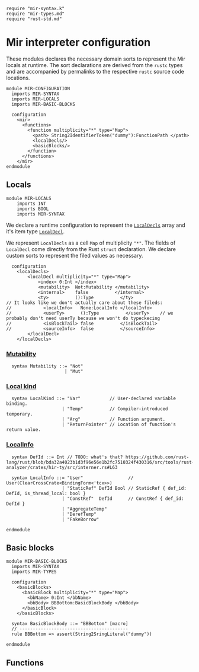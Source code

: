 ```k
require "mir-syntax.k"
require "mir-types.md"
require "rust-std.md"
```

Mir interpreter configuration
=============================

These modules declares the necessary domain sorts to represent the Mir locals at runtime. The sort declarations are derived from the `rustc` types and are accompanied by permalinks to the respective `rustc` source code locations.

```k
module MIR-CONFIGURATION
  imports MIR-SYNTAX
  imports MIR-LOCALS
  imports MIR-BASIC-BLOCKS

  configuration
    <mir>
      <functions>
        <function multiplicity="*" type="Map">
          <path> String2IdentifierToken("dummy"):FunctionPath </path>
          <localDecls/>
          <basicBlocks/>
        </function>
      </functions>
    </mir>
endmodule
```

Locals
------

```k
module MIR-LOCALS
    imports INT
    imports BOOL
    imports MIR-SYNTAX
```

We declare a runtime configuration to represent the [`LocalDecls`](https://github.com/rust-lang/rust/blob/bda32a4023b1d3f96e56e1b2fc7510324f430316/compiler/rustc_middle/src/mir/mod.rs#L72) array and it's item type [`LocalDecl`](https://github.com/rust-lang/rust/blob/bda32a4023b1d3f96e56e1b2fc7510324f430316/compiler/rustc_middle/src/mir/mod.rs#L756).

We represent `LocalDecls` as a cell `Map` of multiplicity `"*"`. The fields of `LocalDecl` come directly from the Rust `struct` declaration. We declare custom sorts to represent the filed values as necessary.

```k
  configuration
    <localDecls>
        <localDecl multiplicity="*" type="Map">
            <index> 0:Int </index>
            <mutability>  Not:Mutability </mutability>
            <internal>    false          </internal>
            <ty>          ():Type          </ty>
// It looks like we don't actually care about these fileds:
//            <localInfo>   None:LocalInfo </localInfo>
//            <userTy>      ():Type          </userTy>    // we probably don't need userTy because we won't do typeckecing
//            <isBlockTail> false          </isBlockTail>
//            <sourceInfo>  false          </sourceInfo>
        </localDecl>
    </localDecls>
```

### [Mutability](https://github.com/rust-lang/rust/blob/bda32a4023b1d3f96e56e1b2fc7510324f430316/compiler/rustc_ast/src/ast.rs#L781)

```k
  syntax Mutability ::= "Not"
                      | "Mut"
```

### [Local kind](https://github.com/rust-lang/rust/blob/bda32a4023b1d3f96e56e1b2fc7510324f430316/compiler/rustc_middle/src/mir/mod.rs#LL663C16-L663C20)

```k
  syntax LocalKind ::= "Var"           // User-declared variable binding.
                     | "Temp"          // Compiler-introduced temporary.
                     | "Arg"           // Function argument.
                     | "ReturnPointer" // Location of function's return value.
```

### [LocalInfo](https://github.com/rust-lang/rust/blob/bda32a4023b1d3f96e56e1b2fc7510324f430316/compiler/rustc_middle/src/mir/mod.rs#LL887-L905C2)

```k
  syntax DefId ::= Int // TODO: what's that? https://github.com/rust-lang/rust/blob/bda32a4023b1d3f96e56e1b2fc7510324f430316/src/tools/rust-analyzer/crates/hir-ty/src/interner.rs#L63

  syntax LocalInfo ::= "User"                 // User(ClearCrossCrate<BindingForm<'tcx>>)
                     | "StaticRef" DefId Bool // StaticRef { def_id: DefId, is_thread_local: bool }
                     | "ConstRef"  DefId      // ConstRef { def_id: DefId }
                     | "AggregateTemp"
                     | "DerefTemp"
                     | "FakeBorrow"
```

```k
endmodule
```

Basic blocks
------------

```k
module MIR-BASIC-BLOCKS
  imports MIR-SYNTAX
  imports MIR-TYPES
```

```k
  configuration
    <basicBlocks>
      <basicBlock multiplicity="*" type="Map">
        <bbName> 0:Int </bbName>
        <bbBody> BBBottom:BasicBlockBody </bbBody>
      </basicBlock>
    </basicBlocks>

  syntax BasicBlockBody ::= "BBBottom" [macro]
  // -----------------------------------------
  rule BBBottom => assert(String2SringLiteral("dummy"))
```

```k
endmodule
```


Functions
---------

```k
```

